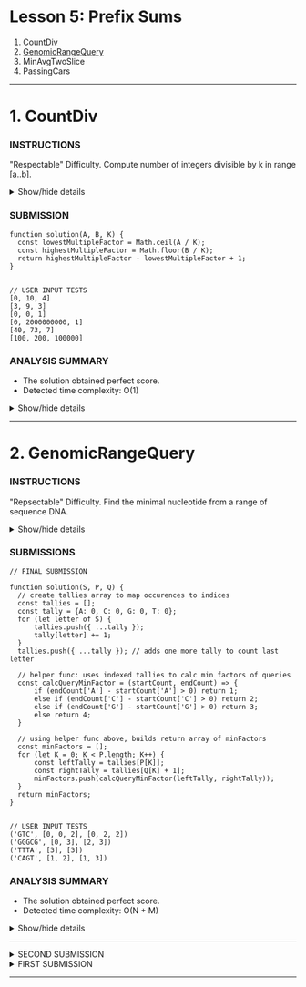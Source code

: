 # Lesson 5: Prefix Sums
1. [CountDiv](#1-countdiv)
2. [GenomicRangeQuery](#2-genomicrangequery)
3. MinAvgTwoSlice
4. PassingCars

---





# 1. CountDiv

### INSTRUCTIONS
"Respectable" Difficulty.
Compute number of integers divisible by k in range [a..b].

<details>
  <summary>Show/hide details</summary>
  ...

  Write a function:
  ```
    function solution(A, B, K);
  ```
  that, given three integers A, B and K, returns the number of integers within the range [A..B] that are 
  divisible by K, i.e.:

  { i : A ≤ i ≤ B, i mod K = 0 }

  For example, for A = 6, B = 11 and K = 2, your function should return 3, because there are three 
  numbers divisible by 2 within the range [6..11], namely 6, 8 and 10.

  Write an efficient algorithm for the following assumptions:
  - A and B are integers within the range [0..2,000,000,000];
  - K is an integer within the range [1..2,000,000,000];
  - A ≤ B.

  ---
</details>

### SUBMISSION
```
function solution(A, B, K) {
  const lowestMultipleFactor = Math.ceil(A / K);
  const highestMultipleFactor = Math.floor(B / K);
  return highestMultipleFactor - lowestMultipleFactor + 1;
}


// USER INPUT TESTS
[0, 10, 4]
[3, 9, 3]
[0, 0, 1]
[0, 2000000000, 1]
[40, 73, 7]
[100, 200, 100000]
```

### ANALYSIS SUMMARY
+ The solution obtained perfect score.
+ Detected time complexity: O(1)

<details>
  <summary>Show/hide details</summary>
  ...

  **Example tests**
  + A = 6, B = 11, K = 2 ✔ OK
    1. 0.068 s

  **Correctness tests**
  + A = 11, B = 345, K = 17 ✔ OK
    1. 0.068 s
  + A = B in {0,1}, K = 11 ✔ OK
    1. 0.068 s
    2. 0.068 s
  + A = 10, B = 10, K in {5,7,20} ✔ OK
    1. 0.068 s
    2. 0.068 s
    3. 0.068 s
  + verify handling of range endpoints, multiple runs ✔ OK
    1. 0.068 s
    2. 0.068 s
    3. 0.068 s
    4. 0.068 s
    5. 0.068 s
    6. 0.068 s

  **Performance tests**
  + A = 100, B=123M+, K=2 ✔ OK
    1. 0.068 s
  + A = 101, B = 123M+, K = 10K ✔ OK
    1. 0.068 s
  + A = 0, B = MAXINT, K in {1,MAXINT} ✔ OK
    1. 0.068 s
    2. 0.068 s
  + A, B, K in {1,MAXINT} ✔ OK
    1. 0.068 s
    2. 0.068 s
    3. 0.068 s
    4. 0.068 s

</details>

---





# 2. GenomicRangeQuery

### INSTRUCTIONS

"Repsectable" Difficulty.
Find the minimal nucleotide from a range of sequence DNA.

<details>
  <summary>Show/hide details</summary>
  ...

  A DNA sequence can be represented as a string consisting of the letters A, C, G and T, which correspond 
  to the types of successive nucleotides in the sequence. Each nucleotide has an impact factor, which is 
  an integer. Nucleotides of types A, C, G and T have impact factors of 1, 2, 3 and 4, respectively. You 
  are going to answer several queries of the form: What is the minimal impact factor of nucleotides 
  contained in a particular part of the given DNA sequence?

  The DNA sequence is given as a non-empty string S = S[0]S[1]...S[N-1] consisting of N characters. 
  There are M queries, which are given in non-empty arrays P and Q, each consisting of M integers. 
  The K-th query (0 ≤ K < M) requires you to find the minimal impact factor of nucleotides contained in 
  the DNA sequence between positions P[K] and Q[K] (inclusive).

  For example, consider string S = CAGCCTA and arrays P, Q such that:
  ```
    P[0] = 2    Q[0] = 4
    P[1] = 5    Q[1] = 5
    P[2] = 0    Q[2] = 6
  ```

  The answers to these M = 3 queries are as follows:
  +The part of the DNA between positions 2 and 4 contains nucleotides G and C (twice), whose impact 
      factors are 3 and 2 respectively, so the answer is 2.
  + The part between positions 5 and 5 contains a single nucleotide T, whose impact factor is 4, so the 
      answer is 4.
  + The part between positions 0 and 6 (the whole string) contains all nucleotides, in particular 
      nucleotide A whose impact factor is 1, so the answer is 1.

  Write a function:
  ```
    function solution(S, P, Q);
  ```
  that, given a non-empty string S consisting of N characters and two non-empty arrays P and Q 
  consisting of M integers, returns an array consisting of M integers specifying the consecutive answers 
  to all queries.

  Result array should be returned as an array of integers.

  For example, given the string S = CAGCCTA and arrays P, Q such that:
  ```
    P[0] = 2    Q[0] = 4
    P[1] = 5    Q[1] = 5
    P[2] = 0    Q[2] = 6
  ```
  the function should return the values [2, 4, 1], as explained above.

  Write an efficient algorithm for the following assumptions:
  + N is an integer within the range [1..100,000];
  + M is an integer within the range [1..50,000];
  + each element of arrays P, Q is an integer within the range [0..N − 1];
  + P[K] ≤ Q[K], where 0 ≤ K < M;
  + string S consists only of upper-case English letters A, C, G, T.

  ---
</details>

### SUBMISSIONS
```
// FINAL SUBMISSION

function solution(S, P, Q) {
  // create tallies array to map occurences to indices
  const tallies = [];
  const tally = {A: 0, C: 0, G: 0, T: 0};
  for (let letter of S) {
      tallies.push({ ...tally });
      tally[letter] += 1;
  }
  tallies.push({ ...tally }); // adds one more tally to count last letter

  // helper func: uses indexed tallies to calc min factors of queries
  const calcQueryMinFactor = (startCount, endCount) => {
      if (endCount['A'] - startCount['A'] > 0) return 1;
      else if (endCount['C'] - startCount['C'] > 0) return 2;
      else if (endCount['G'] - startCount['G'] > 0) return 3;
      else return 4;
  } 

  // using helper func above, builds return array of minFactors
  const minFactors = [];
  for (let K = 0; K < P.length; K++) {
      const leftTally = tallies[P[K]];
      const rightTally = tallies[Q[K] + 1];
      minFactors.push(calcQueryMinFactor(leftTally, rightTally));
  }
  return minFactors;
}


// USER INPUT TESTS
('GTC', [0, 0, 2], [0, 2, 2])
('GGGCG', [0, 3], [2, 3])
('TTTA', [3], [3])
('CAGT', [1, 2], [1, 3])
```

### ANALYSIS SUMMARY
+ The solution obtained perfect score.
+ Detected time complexity: O(N + M)

<details>
  <summary>Show/hide details</summary>
  ...

  **Example tests**
  + example test ✔ OK
    1. 0.072 s

  **Correctness tests**
  + single character string ✔ OK
    1. 0.072 s
    2. 0.072 s
    3. 0.072 s
    4. 0.068 s
  + double character string ✔ OK
    1. 0.068 s
    2. 0.068 s
    3. 0.072 s
    4. 0.068 s
  + simple tests ✔ OK
    1. 0.072 s
    2. 0.072 s
    3. 0.072 s
  + small length simple string ✔ OK
    1. 0.072 s
  + small random string, length = ~300 ✔ OK
    1. 0.072 s

  **Performance tests**
  + GGGGGG..??..GGGGGG..??..GGGGGG ✔ OK
    1. 0.240 s
    2. 0.164 s
  + large random string, length ✔ OK
    1. 0.228 s
  + all max ranges ✔ OK
    1. 0.244 s

</details>

---

<details>
  <summary>SECOND SUBMISSION</summary>

  ```
  function solution(S, P, Q) {
      const visitedIntervals = {
          // <starting-index>: [
          //      { end: <ending-index>, minFactor: <min-factor> }
          // ]
      };
      const factor = {
          A: 1,
          C: 2,
          G: 3,
          T: 4
      };
      const minFactors = [];
      for (let n = 0; n < P.length; n++) {
          const startIndex = P[n];
          const endIndex = Q[n];
          let minFactor = 4;
          for (let m = startIndex; m <= endIndex; m++) {
              // checks if any visitedIntervals begin at m
              if (visitedIntervals[m]) {
                  let maxEndInsideIndices = m;
                  let maxEndInsideIndicesMinFactor;
                  
                  // iterates visitedIntervals for largest interval within endIndex
                  for (let endObj of visitedIntervals[m]) {
                      if (endObj[end] <= endIndex && endObj[end] > maxEndInsideIndices) {
                          
                          // if found, minFactor is derived from visitedInterval and
                          // m is moved to visitedInterval's end
                          maxEndInsideIndices = endObj[end];
                          m = endObj[end] - 1;
                          minFactor = endObj[minFactor];
                          if (minFactor === 1) break; // optimization break at lowest poss val
                          else continue;
                      }
                  }
              }
              const currentChar = S[m];
              const currentFactor = factor[currentChar];
              if (currentFactor < minFactor) {
                  minFactor = currentFactor;
                  if (minFactor === 1) break; // optimization break at lowest poss val
              }
          }
          minFactors.push(minFactor);
      }
      return minFactors;
  }
  ```

  ANALYSIS SUMMARY
  + Task Score: 62%
  + Correctness: 100%
  + Performance: 0%
    - The following issues have been detected: timeout errors.
  + Detected time complexity: O(N * M)

  **Example tests**
  + example test ✔ OK
    1.0.072 s

  **Correctness tests**
  + single character string ✔ OK
    1.0.072 s
    2.0.072 s
    3.0.072 s
    4.0.072 s
  + double character string ✔ OK
    1.0.068 s
    2.0.072 s
    3.0.072 s
    4.0.072 s
  + simple tests ✔ OK
    1.0.072 s
    2.0.072 s
    3.0.072 s
  + small length simple string ✔ OK
    1.0.068 s
  + small random string, length = ~300 ✔ OK
    1.0.072 s

  **Performance tests**
  + almost_all_same_letters
  + GGGGGG..??..GGGGGG..??..GGGGGG
  + ✘ TIMEOUT ERROR, Killed. Hard limit reached: 6.000 sec.
    1. 6.000 s ✘ TIMEOUT ERROR, Killed. Hard limit reached: 6.000 sec.
    2. 0.084 s
  - large_random
  - large random string, length
  + ✘ TIMEOUT ERROR, Killed. Hard limit reached: 6.000 sec.
    1. 6.000 s ✘ TIMEOUT ERROR, Killed. Hard limit reached: 6.000 sec.
  + extreme_large
  + all max ranges
  + ✘ TIMEOUT ERROR, Killed. Hard limit reached: 6.000 sec.
    1. 6.000 s ✘ TIMEOUT ERROR, Killed. Hard limit reached: 6.000 sec.

  ### (END SECOND SUBMISSION)
  ---
</details>


<details>
  <summary>FIRST SUBMISSION</summary>

  ```
  function solution(S, P, Q) {
      const factor = {
          A: 1,
          C: 2,
          G: 3,
          T: 4
      };
      const minFactors = [];
      for (let n = 0; n < P.length; n++) {
          const startIndex = P[n];
          const endIndex = Q[n];
          let minFactor = 4;
          for (let m = startIndex; m <= endIndex; m++) {
              const currentChar = S[m];
              const currentFactor = factor[currentChar];
              if (currentFactor < minFactor) {
                  minFactor = currentFactor;
                  if (minFactor === 1) break;
              }
          }
          minFactors.push(minFactor);
      }
      return minFactors;
  }
  ```

  ANALYSIS SUMMARY
  + Task Score: 62%
  + Correctness: 100%
  + Performance: 0%
    - The following issues have been detected: timeout errors.
  + Detected time complexity: O(N * M)

  **Example tests**
  + example test ✔ OK
    1. 0.076 s

  **Correctness tests**
  + single character string ✔ OK
    1. 0.072 s
    2. 0.072 s
    3. 0.072 s
    4. 0.076 s
  + double character string ✔ OK
    1. 0.076 s
    2. 0.076 s
    3. 0.072 s
    4. 0.072 s
  + simple tests ✔ OK
    1. 0.072 s
    2. 0.076 s
    3. 0.072 s
  + small length simple string ✔ OK
    1. 0.072 s
  + small random string, length = ~300 ✔ OK
    1. 0.072 s

  **Performance tests**
  + almost_all_same_letters
  + GGGGGG..??..GGGGGG..??..GGGGGG
  + ✘ TIMEOUT ERROR, Killed. Hard limit reached: 6.000 sec.
    1. 6.000 s ✘ TIMEOUT ERROR, Killed. Hard limit reached: 6.000 sec.
    2. 0.080 s
  - large_random
  - large random string, length
  - ✘ TIMEOUT ERROR, running time: 4.440 sec., time limit: 0.656 sec.
    1. 4.440 s ✘ TIMEOUT ERROR, running time: 4.440 sec., time limit: 0.656 sec.
  + extreme_large
  + all max ranges
  + ✘ TIMEOUT ERROR, Killed. Hard limit reached: 6.000 sec.
    1. 6.000 s ✘ TIMEOUT ERROR, Killed. Hard limit reached: 6.000 sec.

  ### (END FIRST SUBMISSION)
  ---
</details>

---
